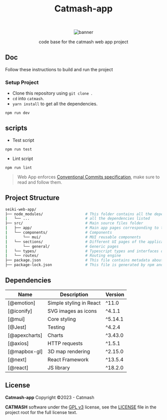 <h1 align="center">Catmash-app</h1></br>

<p align="center">
<img src="https://cdn.discordapp.com/attachments/774360587391860769/1168788408299180042/banner.png?ex=65530a07&is=65409507&hm=12457060082a871a690dd54113054da9af7b15a85546a35da99abba0b08d0c51&" alt="banner"></img>
</p>

<p align="center">
   code base for the catmash web app project
</p>

## Doc

Follow these instructions to build and run the project

### Setup Project

- Clone this repository using `git clone `.
- `cd` into `catmash`.
- `yarn install` to get all the dependencies.

```
npm run dev
```

## scripts

- Test script

```
npm run test
```

- Lint script

```
npm run lint
```

> Web App enforces [Conventional Commits specification](https://www.conventionalcommits.org/en/v1.0.0/), make sure to read and follow them.

## Project Structure

```bash
seiki-web-app/
├── node_modules/                   # This folder contains all the dependencies that the project requires, including React Native itself.
|   └── ...                         # all the dependencies listed
├── src/                            # Main source files folder
|   ├── app/                        # Main app pages corresponding to the route (url)
|   └── components/                 # Components
|       └── mui/                    # MUI reusable components
|   └── sections/                   # Different UI pages of the applications (called by the app files)
|       └── general/                # Generic pages
|   └── types/                      # Typescript types and interfaces declarations
|   └── routes/                     # Routing engine
├── package.json                    # This file contains metadata about the project, including the project name, version, and dependencies.
├── package-lock.json               # This file is generated by npm and ensures that the project's dependencies are installed in a consistent manner.
```

## Dependencies

| Name          | Description             | Version |
| ------------- | ----------------------- | ------- |
| [@emotion]    | Simple styling in React | ^11.0   |
| [@iconify]    | SVG images as icons     | ^4.1.1  |
| [@mui]        | Core styling            | ^5.14.1 |
| [@Jest]       | Testing                 | ^4.2.4  |
| [@apexcharts] | Charts                  | ^3.43.0 |
| [@axios]      | HTTP requests           | ^1.5.1  |
| [@mapbox-gl]  | 3D map rendering        | ^2.15.0 |
| [@next]       | React Framework         | ^13.5.4 |
| [@react]      | JS library              | ^18.2.0 |

## License

**Catmash-app** Copyright ©2023 - Catmash

**CATMASH** software under
the [GPL v3](https://opensource.org/licenses/gpl-3.0.html)
license, see the [LICENSE](./LICENSE) file in the project root for the full license text.
